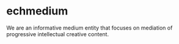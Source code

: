 # echmedium
We are an informative medium entity that focuses on mediation of progressive intellectual creative content.
